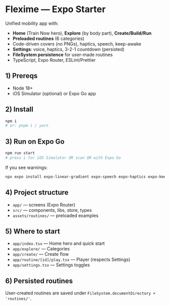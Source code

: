 # Flexime — Expo Starter

Unified mobility app with:
- **Home** (Train Now hero), **Explore** (by body part), **Create/Build/Run**
- **Preloaded routines** (6 categories)
- Code-driven covers (no PNGs), haptics, speech, keep-awake
- **Settings**: voice, haptics, 3-2-1 countdown (persisted)
- **FileSystem persistence** for user-made routines
- TypeScript, Expo Router, ESLint/Prettier

## 1) Prereqs
- Node 18+
- iOS Simulator (optional) or Expo Go app

## 2) Install
```bash
npm i
# or: pnpm i / yarn
```

## 3) Run on Expo Go
```bash
npm run start
# press i for iOS Simulator OR scan QR with Expo Go
```

If you see warnings:
```bash
npx expo install expo-linear-gradient expo-speech expo-haptics expo-keep-awake expo-router expo-file-system @expo/vector-icons @react-native-async-storage/async-storage
```

## 4) Project structure
- `app/` — screens (Expo Router)
- `src/` — components, libs, store, types
- `assets/routines/` — preloaded examples

## 5) Where to start
- `app/index.tsx` — Home hero and quick start
- `app/explore/` — Categories
- `app/create/` — Create flow
- `app/routine/[id]/play.tsx` — Player (respects Settings)
- `app/settings.tsx` — Settings toggles

## 6) Persisted routines
User-created routines are saved under `FileSystem.documentDirectory + 'routines/'`.
